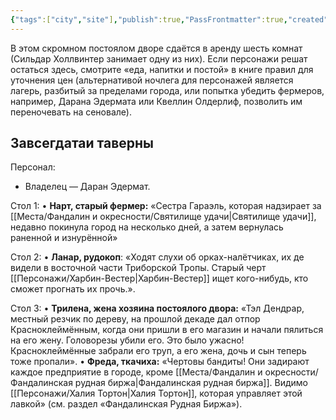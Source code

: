 ```yaml
---
{"tags":["city","site"],"publish":true,"PassFrontmatter":true,"created":"2025-04-02T17:50:27.035+03:00","updated":"2025-04-02T19:28:39.485+03:00"}
---
```




В этом скромном постоялом дворе сдаётся в аренду шесть комнат (Сильдар Холлвинтер занимает одну из них). Если персонажи решат остаться здесь, смотрите «еда, напитки и постой» в книге правил для уточнения цен (альтернативой ночлега для персонажей является лагерь, разбитый за пределами города, или попытка убедить фермеров, например, Дарана Эдермата или Квеллин Олдерлиф, позволить им переночевать на сеновале).


## Завсегдатаи таверны

Персонал:
- Владелец — Даран Эдермат.



Стол 1: 
• **Нарт, старый фермер:** «Сестра Гараэль, которая надзирает за [[Места/Фандалин и окресности/Святилище удачи\|Святилище удачи]], недавно покинула город на несколько дней, а затем вернулась раненной и изнурённой»

Стол 2:
• **Ланар, рудокоп**: «Ходят слухи об орках-налётчиках, их де видели в восточной части Триборской Тропы. Старый черт [[Персонажи/Харбин-Вестер\|Харбин-Вестер]] ищет кого-нибудь, кто сможет прогнать их прочь.».

Стол 3:
• **Трилена, жена хозяина постоялого двора:** «Тэл Дендрар, местный резчик по дереву, на прошлой декаде дал отпор Красноклеймённым, когда они пришли в его магазин и начали пялиться на его жену. Головорезы убили его. Это было ужасно! Красноклеймённые забрали его труп, а его жена, дочь и сын теперь тоже пропали».
• **Фреда, ткачиха:** «Чертовы бандиты! Они задирают каждое предприятие в городе, кроме [[Места/Фандалин и окресности/Фандалинская рудная биржа\|Фандалинская рудная биржа]]. Видимо [[Персонажи/Халия Тортон\|Халия Тортон]], которая управляет этой лавкой» (см. раздел «Фандалинская Рудная Биржа»).
